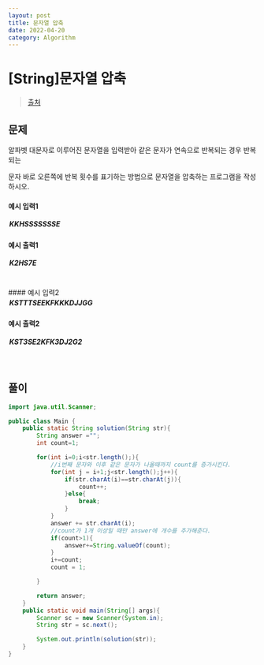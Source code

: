 ```yaml
---
layout: post
title: 문자열 압축
date: 2022-04-20
category: Algorithm
---
```


# [String]문자열 압축

> [출처](https://www.inflearn.com/course/%EC%9E%90%EB%B0%94-%EC%95%8C%EA%B3%A0%EB%A6%AC%EC%A6%98-%EB%AC%B8%EC%A0%9C%ED%92%80%EC%9D%B4-%EC%BD%94%ED%85%8C%EB%8C%80%EB%B9%84/)

## 문제

알파벳 대문자로 이루어진 문자열을 입력받아 같은 문자가 연속으로 반복되는 경우 반복되는

문자 바로 오른쪽에 반복 횟수를 표기하는 방법으로 문자열을 압축하는 프로그램을 작성하시오.

#### 예시 입력1

<h5 style = "margin-top:3px; margin-left:2px;">
	KKHSSSSSSSE
</h5>

#### 예시 출력1

<h5 style = "margin-top:3px; margin-left:2px;">K2HS7E</h5>

<br>
#### 예시 입력2

<h5 style = "margin-top:3px; margin-left:2px;">
	KSTTTSEEKFKKKDJJGG
</h5>

#### 예시 출력2

<h5 style = "margin-top:3px; margin-left:2px;">KST3SE2KFK3DJ2G2</h5>

<br>

## 풀이

```java
import java.util.Scanner;

public class Main {
    public static String solution(String str){
        String answer ="";
        int count=1;

        for(int i=0;i<str.length();){
            //i번째 문자와 이후 같은 문자가 나올때까지 count를 증가시킨다.
            for(int j = i+1;j<str.length();j++){
                if(str.charAt(i)==str.charAt(j)){
                    count++;
                }else{
                    break;
                }
            }
            answer += str.charAt(i);
            //count가 1개 이상일 때만 answer에 개수를 추가해준다.
            if(count>1){
                answer+=String.valueOf(count);
            }
            i+=count;
            count = 1;

        }

        return answer;
    }
    public static void main(String[] args){
        Scanner sc = new Scanner(System.in);
        String str = sc.next();

        System.out.println(solution(str));
    }
}
```
